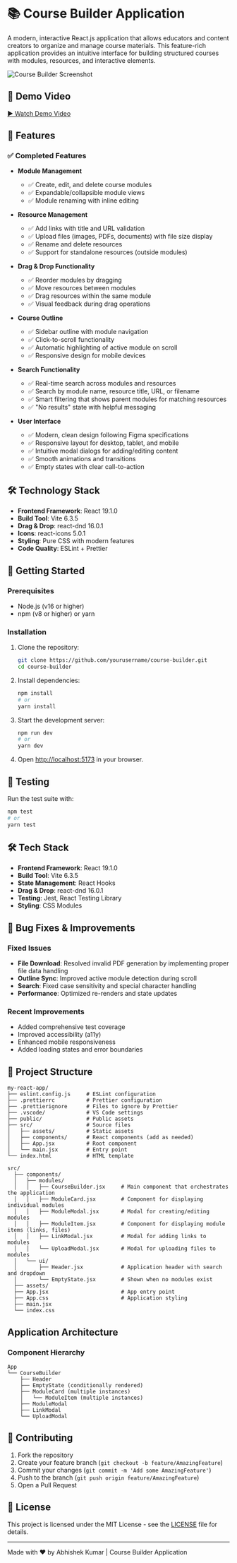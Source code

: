# 📚 Course Builder Application

A modern, interactive React.js application that allows educators and content creators to organize and manage course materials. This feature-rich application provides an intuitive interface for building structured courses with modules, resources, and interactive elements.

![Course Builder Screenshot](src/assets/screenshot.png)

## 🎥 Demo Video

[▶️ Watch Demo Video](https://drive.google.com/file/d/1vbLE0gbuBXuwIW-KMRHPiikF2OMLvZNF/view?usp=sharing)


## 🚀 Features

### ✅ Completed Features

- **Module Management**
  - ✅ Create, edit, and delete course modules
  - ✅ Expandable/collapsible module views
  - ✅ Module renaming with inline editing

- **Resource Management**
  - ✅ Add links with title and URL validation
  - ✅ Upload files (images, PDFs, documents) with file size display
  - ✅ Rename and delete resources
  - ✅ Support for standalone resources (outside modules)

- **Drag & Drop Functionality**
  - ✅ Reorder modules by dragging
  - ✅ Move resources between modules
  - ✅ Drag resources within the same module
  - ✅ Visual feedback during drag operations

- **Course Outline**
  - ✅ Sidebar outline with module navigation
  - ✅ Click-to-scroll functionality
  - ✅ Automatic highlighting of active module on scroll
  - ✅ Responsive design for mobile devices

- **Search Functionality**
  - ✅ Real-time search across modules and resources
  - ✅ Search by module name, resource title, URL, or filename
  - ✅ Smart filtering that shows parent modules for matching resources
  - ✅ "No results" state with helpful messaging

- **User Interface**
  - ✅ Modern, clean design following Figma specifications
  - ✅ Responsive layout for desktop, tablet, and mobile
  - ✅ Intuitive modal dialogs for adding/editing content
  - ✅ Smooth animations and transitions
  - ✅ Empty states with clear call-to-action

## 🛠 Technology Stack

- **Frontend Framework**: React 19.1.0
- **Build Tool**: Vite 6.3.5
- **Drag & Drop**: react-dnd 16.0.1
- **Icons**: react-icons 5.0.1
- **Styling**: Pure CSS with modern features
- **Code Quality**: ESLint + Prettier

## 🚀 Getting Started

### Prerequisites
- Node.js (v16 or higher)
- npm (v8 or higher) or yarn

### Installation

1. Clone the repository:
   ```bash
   git clone https://github.com/yourusername/course-builder.git
   cd course-builder
   ```

2. Install dependencies:
   ```bash
   npm install
   # or
   yarn install
   ```

3. Start the development server:
   ```bash
   npm run dev
   # or
   yarn dev
   ```

4. Open [http://localhost:5173](http://localhost:5173) in your browser.

## 🧪 Testing

Run the test suite with:
```bash
npm test
# or
yarn test
```

## 🛠 Tech Stack

- **Frontend Framework**: React 19.1.0
- **Build Tool**: Vite 6.3.5
- **State Management**: React Hooks
- **Drag & Drop**: react-dnd 16.0.1
- **Testing**: Jest, React Testing Library
- **Styling**: CSS Modules

## 🐛 Bug Fixes & Improvements

### Fixed Issues
- **File Download**: Resolved invalid PDF generation by implementing proper file data handling
- **Outline Sync**: Improved active module detection during scroll
- **Search**: Fixed case sensitivity and special character handling
- **Performance**: Optimized re-renders and state updates

### Recent Improvements
- Added comprehensive test coverage
- Improved accessibility (a11y)
- Enhanced mobile responsiveness
- Added loading states and error boundaries

## 📂 Project Structure

```
my-react-app/
├── eslint.config.js     # ESLint configuration
├── .prettierrc          # Prettier configuration
├── .prettierignore      # Files to ignore by Prettier
├── .vscode/             # VS Code settings
├── public/              # Public assets
├── src/                 # Source files
│   ├── assets/          # Static assets
│   ├── components/      # React components (add as needed)
│   ├── App.jsx          # Root component
│   └── main.jsx         # Entry point
└── index.html           # HTML template
```

```
src/
  ├── components/
  │   ├── modules/
  │   │   ├── CourseBuilder.jsx     # Main component that orchestrates the application
  │   │   ├── ModuleCard.jsx        # Component for displaying individual modules
  │   │   ├── ModuleModal.jsx       # Modal for creating/editing modules
  │   │   ├── ModuleItem.jsx        # Component for displaying module items (links, files)
  │   │   ├── LinkModal.jsx         # Modal for adding links to modules
  │   │   └── UploadModal.jsx       # Modal for uploading files to modules
  │   └── ui/
  │       ├── Header.jsx            # Application header with search and dropdown
  │       └── EmptyState.jsx        # Shown when no modules exist
  ├── assets/
  ├── App.jsx                       # App entry point
  ├── App.css                       # Application styling
  ├── main.jsx
  └── index.css
```

## Application Architecture

### Component Hierarchy

```
App
└── CourseBuilder
    ├── Header
    ├── EmptyState (conditionally rendered)
    ├── ModuleCard (multiple instances)
    │   └── ModuleItem (multiple instances)
    ├── ModuleModal
    ├── LinkModal
    └── UploadModal
```

## 🤝 Contributing

1. Fork the repository
2. Create your feature branch (`git checkout -b feature/AmazingFeature`)
3. Commit your changes (`git commit -m 'Add some AmazingFeature'`)
4. Push to the branch (`git push origin feature/AmazingFeature`)
5. Open a Pull Request

## 📄 License

This project is licensed under the MIT License - see the [LICENSE](LICENSE) file for details.

---

Made with ❤️ by Abhishek Kumar | Course Builder Application
